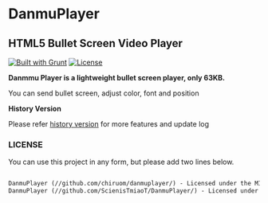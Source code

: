 # DanmuPlayer

## HTML5 Bullet Screen Video Player

[![Built with Grunt](https://cdn.gruntjs.com/builtwith.png)](http://gruntjs.com/)     [![License](http://img.shields.io/badge/license-MIT-brightgreen.svg)](http://opensource.org/licenses/MIT)



**Danmmu Player is a lightweight bullet screen player, only 63KB.**

You can send bullet screen, adjust color, font and position



**History Version**

Please refer [history version](doc/README.md) for more features and update log



### LICENSE

You can use this project in any form, but please add two lines below.

```html

DanmuPlayer (//github.com/chiruom/danmuplayer/) - Licensed under the MIT license
DanmuPlayer (//github.com/ScienisTmiaoT/DanmuPlayer/) - Licensed under the MIT license